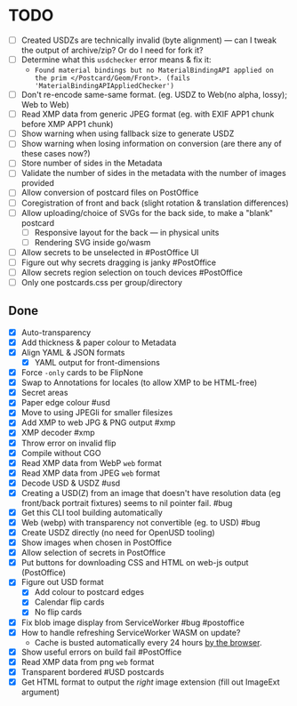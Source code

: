 # TODO

- [ ] Created USDZs are technically invalid (byte alignment) — can I tweak the output of archive/zip? Or do I need for fork it?
- [ ] Determine what this `usdchecker` error means & fix it:
  - `Found material bindings but no MaterialBindingAPI applied on the prim </Postcard/Geom/Front>. (fails 'MaterialBindingAPIAppliedChecker')`
- [ ] Don't re-encode same-same format. (eg. USDZ to Web(no alpha, lossy); Web to Web)
- [ ] Read XMP data from generic JPEG format (eg. with EXIF APP1 chunk before XMP APP1 chunk)
- [ ] Show warning when using fallback size to generate USDZ
- [ ] Show warning when losing information on conversion (are there any of these cases now?)
- [ ] Store number of sides in the Metadata
- [ ] Validate the number of sides in the metadata with the number of images provided
- [ ] Allow conversion of postcard files on PostOffice
- [ ] Coregistration of front and back (slight rotation & translation differences)
- [ ] Allow uploading/choice of SVGs for the back side, to make a "blank" postcard
  - [ ] Responsive layout for the back — in physical units
  - [ ] Rendering SVG inside go/wasm
- [ ] Allow secrets to be unselected in #PostOffice UI
- [ ] Figure out why secrets dragging is janky #PostOffice
- [ ] Allow secrets region selection on touch devices #PostOffice
- [ ] Only one postcards.css per group/directory

## Done

- [x] Auto-transparency
- [x] Add thickness & paper colour to Metadata
- [x] Align YAML & JSON formats
  - [x] YAML output for front-dimensions
- [x] Force `-only` cards to be FlipNone
- [x] Swap to Annotations for locales (to allow XMP to be HTML-free)
- [x] Secret areas
- [x] Paper edge colour #usd
- [x] Move to using JPEGli for smaller filesizes
- [x] Add XMP to web JPG & PNG output #xmp
- [x] XMP decoder #xmp
- [x] Throw error on invalid flip
- [x] Compile without CGO
- [x] Read XMP data from WebP `web` format
- [x] Read XMP data from JPEG `web` format
- [x] Decode USD & USDZ #usd
- [x] Creating a USD(Z) from an image that doesn't have resolution data (eg front/back portrait fixtures) seems to nil pointer fail. #bug
- [x] Get this CLI tool building automatically
- [x] Web (webp) with transparency not convertible (eg. to USD) #bug
- [x] Create USDZ directly (no need for OpenUSD tooling)
- [x] Show images when chosen in PostOffice
- [x] Allow selection of secrets in PostOffice
- [x] Put buttons for downloading CSS and HTML on web-js output (PostOffice)
- [x] Figure out USD format
  - [x] Add colour to postcard edges
  - [x] Calendar flip cards
  - [x] No flip cards
- [x] Fix blob image display from ServiceWorker #bug #postoffice
- [x] How to handle refreshing ServiceWorker WASM on update?
  - Cache is busted automatically every 24 hours [by the browser](https://developer.mozilla.org/en-US/docs/Web/API/ServiceWorkerRegistration/update#:~:text=fetch%20occurred%20over-,24%20hours%20ago,-.).
- [x] Show useful errors on build fail #PostOffice
- [x] Read XMP data from png `web` format
- [x] Transparent bordered #USD postcards
- [x] Get HTML format to output the _right_ image extension (fill out ImageExt argument)
